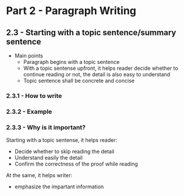 # Part 2 - Paragraph Writing

## 2.3 - Starting with a topic sentence/summary sentence

* Main points
  * Paragraph begins with a topic sentence
  * With a topic sentense upfront, it helps reader decide whether to continue reading or not, the detail is also easy to understand
  * Topic sentence shall be concrete and concise

### 2.3.1 - How to write

### 2.3.2 - Example

### 2.3.3 - Why is it important?
Starting with a topic sentense, it helps reader:
* Decide whether to skip reading the detail
* Understand easily the detail
* Confirm the correctness of the proof while reading

At the same, it helps writer:
* emphasize the impartant information